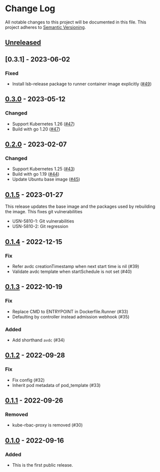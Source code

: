 # Change Log

All notable changes to this project will be documented in this file.
This project adheres to [Semantic Versioning](http://semver.org/).

## [Unreleased]

## [0.3.1] - 2023-06-02

### Fixed

- Install lsb-release package to runner container image explicitly ([#49](https://github.com/cybozu-go/nyamber/pull/49))

## [0.3.0] - 2023-05-12

### Changed

- Support Kubernetes 1.26 ([#47](https://github.com/cybozu-go/nyamber/pull/47))
- Build with go 1.20 ([#47](https://github.com/cybozu-go/nyamber/pull/47))

## [0.2.0] - 2023-02-07

### Changed

- Support Kubernetes 1.25 ([#43](https://github.com/cybozu-go/nyamber/pull/43))
- Build with go 1.19 ([#44](https://github.com/cybozu-go/nyamber/pull/44))
- Update Ubuntu base image ([#45](https://github.com/cybozu-go/nyamber/pull/45))

## [0.1.5] - 2023-01-27

This release updates the base image and the packages used by rebuilding the image.
This fixes git vulnerabilities
- USN-5810-1: Git vulnerabilities
- USN-5810-2: Git regression

## [0.1.4] - 2022-12-15
### Fix
- Refer avdc creationTimestamp when next start time is nil (#39)
- Validate avdc template when startSchedule is not set (#40)

## [0.1.3] - 2022-10-19
### Fix
- Replace CMD to ENTRYPOINT in Dockerfile.Runner (#33)
- Defaulting by controller instead admission webhook (#35)
### Added
- Add shorthand `avdc` (#34)

## [0.1.2] - 2022-09-28
### Fix
- Fix config (#32)
- Inherit pod metadata of pod_template (#33)

## [0.1.1] - 2022-09-26
### Removed
- kube-rbac-proxy is removed (#30)

## [0.1.0] - 2022-09-16

### Added

- This is the first public release.

[Unreleased]: https://github.com/cybozu-go/nyamber/compare/v0.3.1...HEAD
[0.3.0]: https://github.com/cybozu-go/nyamber/compare/v0.3.0...v0.3.1
[0.3.0]: https://github.com/cybozu-go/nyamber/compare/v0.2.0...v0.3.0
[0.2.0]: https://github.com/cybozu-go/nyamber/compare/v0.1.5...v0.2.0
[0.1.5]: https://github.com/cybozu-go/nyamber/compare/v0.1.4...v0.1.5
[0.1.4]: https://github.com/cybozu-go/nyamber/compare/v0.1.3...v0.1.4
[0.1.3]: https://github.com/cybozu-go/nyamber/compare/v0.1.2...v0.1.3
[0.1.2]: https://github.com/cybozu-go/nyamber/compare/v0.1.1...v0.1.2
[0.1.1]: https://github.com/cybozu-go/nyamber/compare/v0.1.0...v0.1.1
[0.1.0]: https://github.com/cybozu-go/nyamber/compare/0b95ddf1810b156fc2bd36edd457b96a18ca0501...v0.1.0
